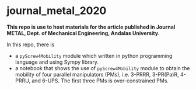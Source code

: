 # journal_metal_2020

**This repo is use to host materials for the article published in Journal METAL, Dept. of Mechanical Engineering, Andalas University.**

In this repo, there is
* a `pyScrew4Mobility` module which written in python programming language and using Sympy library.
* a notebook that shows the use of `pyScrew4Mobility` module to obtain the mobility of four parallel manipulators (PMs), i.e. 3-PRRR, 3-PR(Pa)R, 4-PRRU, and 6-UPS. The first three PMs is over-constrained PMs.
